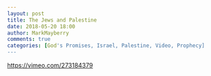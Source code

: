```yaml
---
layout: post
title: The Jews and Palestine
date: 2018-05-20 18:00
author: MarkMayberry
comments: true
categories: [God's Promises, Israel, Palestine, Video, Prophecy]
---
```

https://vimeo.com/273184379
